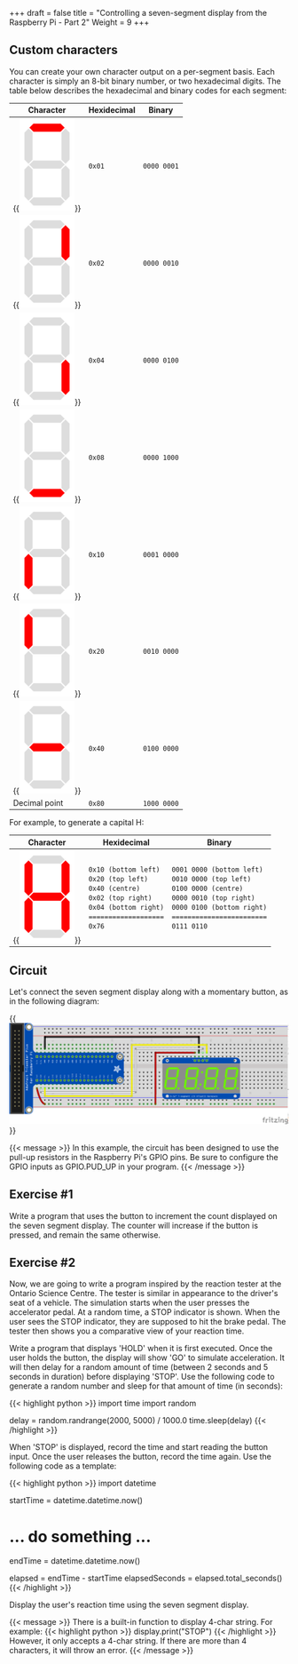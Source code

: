 +++
draft = false
title = "Controlling a seven-segment display from the Raspberry Pi - Part 2"
Weight = 9
+++

## Custom characters

You can create your own character output on a per-segment basis.  Each character is simply an 8-bit binary number, or two hexadecimal digits.  The table below describes the hexadecimal and binary codes for each segment:

| Character | Hexidecimal | Binary |
| --------- | ----------- | ------ |
| {{<img width="100" src="ssd_a.png">}} | `0x01` | `0000 0001` |
| {{<img width="100" src="ssd_b.png">}} | `0x02` | `0000 0010` |
| {{<img width="100" src="ssd_c.png">}} | `0x04` | `0000 0100` |
| {{<img width="100" src="ssd_d.png">}} | `0x08` | `0000 1000` |
| {{<img width="100" src="ssd_e.png">}} | `0x10` | `0001 0000` |
| {{<img width="100" src="ssd_f.png">}} | `0x20` | `0010 0000` |
| {{<img width="100" src="ssd_g.png">}} | `0x40` | `0100 0000` |
| Decimal point | `0x80` | `1000 0000` |

For example, to generate a capital H:

| Character | Hexidecimal | Binary |
| --------- | ----------- | ------ |
| {{<img width="100" src="ssd_bcefg.png">}} | `0x10 (bottom left)`<br />`0x20 (top left)`<br />`0x40 (centre)`<br />`0x02 (top right)`<br />`0x04 (bottom right)`<br />`===================`<br />`0x76` | `0001 0000 (bottom left)`<br />`0010 0000 (top left)`<br />`0100 0000 (centre)`<br />`0000 0010 (top right)`<br />`0000 0100 (bottom right)`<br />`========================`<br />`0111 0110`

## Circuit

Let's connect the seven segment display along with a momentary button, as in the following diagram:

{{<img src="7Segment_SpeedTest.png">}}

{{< message >}}
In this example, the circuit has been designed to use the pull-up resistors in the Raspberry Pi's GPIO pins.  Be sure to configure the GPIO inputs as GPIO.PUD_UP in your program.
{{< /message >}}

## Exercise #1

Write a program that uses the button to increment the count displayed on the seven segment display.  The counter will increase if the button is pressed, and remain the same otherwise.

## Exercise #2

Now, we are going to write a program inspired by the reaction tester at the Ontario Science Centre.  The tester is similar in appearance to the driver's seat of a vehicle.  The simulation starts when the user presses the accelerator pedal.  At a random time, a STOP indicator is shown. When the user sees the STOP indicator, they are supposed to hit the brake pedal.  The tester then shows you a comparative view of your reaction time.

Write a program that displays 'HOLD' when it is first executed. Once the user holds the button, the display will show 'GO' to simulate acceleration. It will then delay for a random amount of time (between 2 seconds and 5 seconds in duration) before displaying 'STOP'. Use the following code to generate a random number and sleep for that amount of time (in seconds):

{{< highlight python >}}
import time
import random

delay = random.randrange(2000, 5000) / 1000.0
time.sleep(delay)
{{< /highlight >}}

When 'STOP' is displayed, record the time and start reading the button input. Once the user releases the button, record the time again. Use the following code as a template:

{{< highlight python >}}
import datetime

startTime = datetime.datetime.now()

# ... do something ...

endTime = datetime.datetime.now()

elapsed = endTime - startTime
elapsedSeconds = elapsed.total_seconds()
{{< /highlight >}}

Display the user's reaction time using the seven segment display.

{{< message >}}
There is a built-in function to display 4-char string. For example: 
{{< highlight python >}}
display.print("STOP")
{{< /highlight >}}
However, it only accepts a 4-char string. If there are more than 4 characters, it will throw an error.
{{< /message >}}
